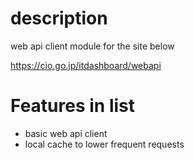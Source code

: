 # description

web api client module for the site below

https://cio.go.jp/itdashboard/webapi

# Features in list

- basic web api client
- local cache to lower frequent requests
